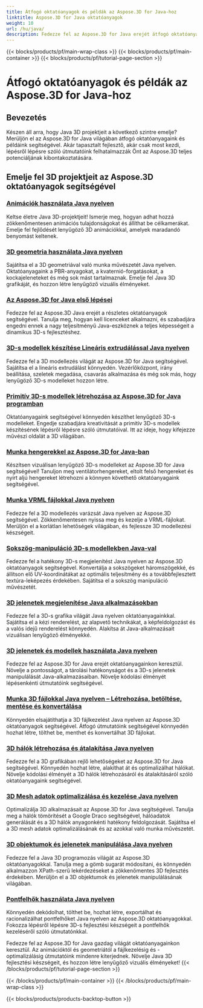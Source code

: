 ```yaml
---
title: Átfogó oktatóanyagok és példák az Aspose.3D for Java-hoz
linktitle: Aspose.3D for Java oktatóanyagok
weight: 10
url: /hu/java/
description: Fedezze fel az Aspose.3D for Java erejét átfogó oktatóanyagokon keresztül. Emelje fel Java 3D-projektjeit animációkkal, geometriával, licenceléssel és sok mással kapcsolatos oktatóanyagokkal!
---
```


{{< blocks/products/pf/main-wrap-class >}}
{{< blocks/products/pf/main-container >}}
{{< blocks/products/pf/tutorial-page-section >}}

# Átfogó oktatóanyagok és példák az Aspose.3D for Java-hoz

## Bevezetés

Készen áll arra, hogy Java 3D projektjeit a következő szintre emelje? Merüljön el az Aspose.3D for Java világában átfogó oktatóanyagaink és példáink segítségével. Akár tapasztalt fejlesztő, akár csak most kezdi, lépésről lépésre szóló útmutatóink felhatalmazzák Önt az Aspose.3D teljes potenciáljának kibontakoztatására.

## Emelje fel 3D projektjeit az Aspose.3D oktatóanyagok segítségével

### [Animációk használata Java nyelven](./animations/)

Keltse életre Java 3D-projektjeit! Ismerje meg, hogyan adhat hozzá zökkenőmentesen animációs tulajdonságokat és állíthat be célkamerákat. Emelje fel fejlődését lenyűgöző 3D animációkkal, amelyek maradandó benyomást keltenek.

### [3D geometria használata Java nyelven](./geometry/)

Sajátítsa el a 3D geometriával való munka művészetét Java nyelven. Oktatóanyagaink a PBR-anyagokat, a kvaternió-forgatásokat, a kockajeleneteket és még sok mást tartalmaznak. Emelje fel Java 3D grafikáját, és hozzon létre lenyűgöző vizuális élményeket.

### [Az Aspose.3D for Java első lépései](./licensing/)

Fedezze fel az Aspose.3D Java erejét a részletes oktatóanyagok segítségével. Tanulja meg, hogyan kell licenceket alkalmazni, és szabadjára engedni ennek a nagy teljesítményű Java-eszköznek a teljes képességeit a dinamikus 3D-s fejlesztéshez.

### [3D-s modellek készítése Lineáris extrudálással Java nyelven](./linear-extrusion/)

Fedezze fel a 3D modellezés világát az Aspose.3D for Java segítségével. Sajátítsa el a lineáris extrudálást könnyedén. Vezérlőközpont, irány beállítása, szeletek megadása, csavarás alkalmazása és még sok más, hogy lenyűgöző 3D-s modelleket hozzon létre.

### [Primitív 3D-s modellek létrehozása az Aspose.3D for Java programban](./primitive-3d-models/)

Oktatóanyagaink segítségével könnyedén készíthet lenyűgöző 3D-s modelleket. Engedje szabadjára kreativitását a primitív 3D-s modellek készítésének lépésről lépésre szóló útmutatóival. Itt az ideje, hogy kifejezze művészi oldalát a 3D világában.

### [Munka hengerekkel az Aspose.3D for Java-ban](./cylinders/)

Készítsen vizuálisan lenyűgöző 3D-s modelleket az Aspose.3D for Java segítségével! Tanuljon meg ventilátorhengereket, eltolt felső hengereket és nyírt aljú hengereket létrehozni a könnyen követhető oktatóanyagaink segítségével.

### [Munka VRML fájlokkal Java nyelven](./vrml-files/)

Fedezze fel a 3D modellezés varázsát Java nyelven az Aspose.3D segítségével. Zökkenőmentesen nyissa meg és kezelje a VRML-fájlokat. Merüljön el a korlátlan lehetőségek világában, és fejlessze 3D modellezési készségeit.

### [Sokszög-manipuláció 3D-s modellekben Java-val](./polygon/)

Fedezze fel a hatékony 3D-s megjelenítést Java nyelven az Aspose.3D oktatóanyagok segítségével. Konvertálja a sokszögeket háromszögekké, és állítson elő UV-koordinátákat az optimális teljesítmény és a továbbfejlesztett textúra-leképezés érdekében. Sajátítsa el a sokszög manipuláció művészetét.

### [3D jelenetek megjelenítése Java alkalmazásokban](./rendering-3d-scenes/)

Fedezze fel a 3D-s grafika világát Java nyelven oktatóanyagainkkal. Sajátítsa el a kézi renderelést, az alapvető technikákat, a képfeldolgozást és a valós idejű renderelést könnyedén. Alakítsa át Java-alkalmazásait vizuálisan lenyűgöző élményekké.

### [3D jelenetek és modellek használata Java nyelven](./3d-scenes-and-models/)

Fedezze fel az Aspose.3D for Java erejét oktatóanyagainkon keresztül. Növelje a pontosságot, a tárolási hatékonyságot és a 3D-s jelenetek manipulálását Java-alkalmazásaiban. Növelje kódolási élményét lépésenkénti útmutatóink segítségével.

### [Munka 3D fájlokkal Java nyelven – Létrehozása, betöltése, mentése és konvertálása](./load-and-save/)

Könnyedén elsajátíthatja a 3D fájlkezelést Java nyelven az Aspose.3D oktatóanyagok segítségével. Átfogó útmutatóink segítségével könnyedén hozhat létre, tölthet be, menthet és konvertálhat 3D fájlokat.

### [3D hálók létrehozása és átalakítása Java nyelven](./transforming-3d-meshes/)

Fedezze fel a 3D grafikában rejlő lehetőségeket az Aspose.3D for Java segítségével. Könnyedén hozhat létre, alakíthat át és optimalizálhat hálókat. Növelje kódolási élményét a 3D hálók létrehozásáról és átalakításáról szóló oktatóanyagaink segítségével.

### [3D Mesh adatok optimalizálása és kezelése Java nyelven](./3d-mesh-data/)

Optimalizálja 3D alkalmazásait az Aspose.3D for Java segítségével. Tanulja meg a hálók tömörítését a Google Draco segítségével, hálóadatok generálását és a 3D hálók anyagonkénti hatékony feldolgozását. Sajátítsa el a 3D mesh adatok optimalizálásának és az azokkal való munka művészetét.

### [3D objektumok és jelenetek manipulálása Java nyelven](./3d-objects-and-scenes/)

Fedezze fel a Java 3D programozás világát az Aspose.3D oktatóanyagokkal. Tanulja meg a gömb sugarát módosítani, és könnyedén alkalmazzon XPath-szerű lekérdezéseket a zökkenőmentes 3D fejlesztés érdekében. Merüljön el a 3D objektumok és jelenetek manipulálásának világában.

### [Pontfelhők használata Java nyelven](./point-clouds/)

Könnyedén dekódolhat, tölthet be, hozhat létre, exportálhat és racionalizálhat pontfelhőket Java nyelven az Aspose.3D oktatóanyagokkal. Fokozza lépésről lépésre 3D-s fejlesztési készségeit a pontfelhők kezeléséről szóló útmutatónkkal.

Fedezze fel az Aspose.3D for Java gazdag világát oktatóanyagainkon keresztül. Az animációktól és geometriától a fájlkezelésig és -optimalizálásig útmutatóink mindenre kiterjednek. Növelje Java 3D fejlesztési készségeit, és hozzon létre lenyűgöző vizuális élményeket!
{{< /blocks/products/pf/tutorial-page-section >}}

{{< /blocks/products/pf/main-container >}}
{{< /blocks/products/pf/main-wrap-class >}}

{{< blocks/products/products-backtop-button >}}
